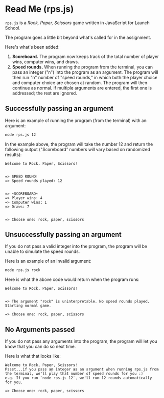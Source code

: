 # Read Me (rps.js)

`rps.js` is a *Rock, Paper, Scissors* game written in JavaScript for Launch School.

The program goes a little bit beyond what's called for in the assignment.

Here's what's been added:

1. **Scoreboard.** The program now keeps track of the total number of player wins, computer wins, and draws.
2. **Speed rounds.** When running the program from the terminal, you can pass an integer ("n") into the program as an argument. The program will then run "n" number of "speed rounds," in which both the player choice and computer choice are chosen at random. The program will then continue as normal. If multiple arguments are entered, the first one is addressed; the rest are ignored.

## Successfully passing an argument

Here is an example of running the program (from the terminal) with an argument:

```bash
node rps.js 12
```

In the example above, the program will take the number 12 and return the following output ("Scoreboard" numbers will vary based on randomized results):

```node
Welcome to Rock, Paper, Scissors!


=> SPEED ROUND!
=> Speed rounds played: 12


=> ~SCOREBOARD~
=> Player wins: 4
=> Computer wins: 1
=> Draws: 7


=> Choose one: rock, paper, scissors
```

## Unsuccessfully passing an argument

If you do not pass a valid integer into the program, the program will be unable to simulate the speed rounds.

Here is an example of an invalid argument:

```bash
node rps.js rock
```

Here is what the above code would return when the program runs:

```node
Welcome to Rock, Paper, Scissors!


=> The argument "rock" is uninterpretable. No speed rounds played. Starting normal game.

=> Choose one: rock, paper, scissors
```

## No Arguments passed

If you do not pass any arguments into the program, the program will let you know that you can do so next time.

Here is what that looks like:

```node
Welcome to Rock, Paper, Scissors!
Pssst...if you pass an integer as an argument when running rps.js from the terminal, we'll play that number of speed rounds for you :)
e.g. If you run `node rps.js 12`, we'll run 12 rounds automatically for you.

=> Choose one: rock, paper, scissors
```
